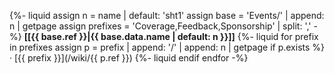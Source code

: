 {%- liquid
assign n = name | default: 'sht1'
assign base = 'Events/' | append: n | getpage
assign prefixes = 'Coverage,Feedback,Sponsorship' | split: ','
-%}
**[[{{ base.ref }}|{{ base.data.name | default: n }}]]**
{%- liquid
for prefix in prefixes
  assign p = prefix | append: '/' | append: n | getpage
  if p.exists
    %}  &middot; [{{ prefix }}](/wiki/{{ p.ref }})
{%- liquid
  endif
endfor
-%}